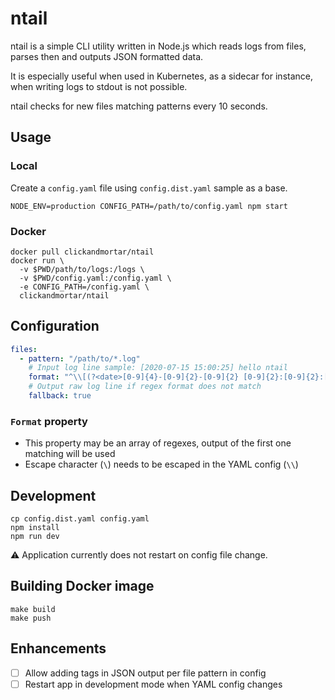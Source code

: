 # ntail

ntail is a simple CLI utility written in Node.js which reads logs from files, parses then and outputs JSON formatted data.

It is especially useful when used in Kubernetes, as a sidecar for instance, when writing logs to stdout is not possible.

ntail checks for new files matching patterns every 10 seconds.

## Usage

### Local

Create a `config.yaml` file using `config.dist.yaml` sample as a base.

```shell script
NODE_ENV=production CONFIG_PATH=/path/to/config.yaml npm start
```

### Docker

```shell script
docker pull clickandmortar/ntail
docker run \
  -v $PWD/path/to/logs:/logs \
  -v $PWD/config.yaml:/config.yaml \
  -e CONFIG_PATH=/config.yaml \
  clickandmortar/ntail
```

## Configuration

```yaml
files:
  - pattern: "/path/to/*.log"
    # Input log line sample: [2020-07-15 15:00:25] hello ntail
    format: "^\\[(?<date>[0-9]{4}-[0-9]{2}-[0-9]{2} [0-9]{2}:[0-9]{2}:[0-9]{2})\\] (?<message>.*)$"
    # Output raw log line if regex format does not match
    fallback: true
```

### `Format` property

* This property may be an array of regexes, output of the first one matching will be used
* Escape character (`\`) needs to be escaped in the YAML config (`\\`)

## Development

```shell script
cp config.dist.yaml config.yaml
npm install
npm run dev
```

⚠️  Application currently does not restart on config file change.

## Building Docker image

```shell script
make build
make push
```

## Enhancements

- [ ] Allow adding tags in JSON output per file pattern in config
- [ ] Restart app in development mode when YAML config changes
